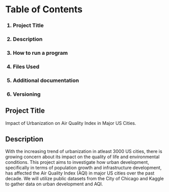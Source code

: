 **<h1>Table of Contents</h1>**
<ol>
  <h3><li>Project Title</li></h3>
   <h3><li>Description</li></h3>
   <h3><li>How to run a program</li></h3>
   <h3><li>Files Used</li></h3>
  <h3> <li>Additional documentation</li></h3>
   <h3><li>Versioning</li></h3>
</ol>
<h2 id="Project Title">Project Title</h2>
<p>Impact of Urbanization on Air Quality Index in Major US Cities.</p>
<h2 id="Description">Description</h2>
<p>With the increasing trend of urbanization in atleast 3000 US cities, there is growing concern about its impact on the quality of life and environmental conditions. This project aims to investigate how urban development, specifically in terms of population growth and infrastructure development, has affected the Air Quality Index (AQI) in major US cities over the past decade. We will utilize public datasets from the City of Chicago and Kaggle to gather data on urban development and AQI.</p>
